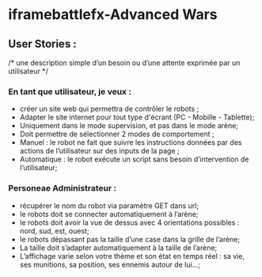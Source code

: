 # iframebattlefx-Advanced Wars

## User Stories :
/* une description simple d’un besoin ou d’une attente exprimée par un utilisateur */ 

### En tant que utilisateur, je veux :
- créer un site web qui permettra de contrôler le robots ;
- Adapter le site internet pour tout type d'écrant (PC - Mobille - Tablette);
- Uniquement dans le mode supervision, et pas dans le mode arène;
- Doit permettre de sélectionner 2 modes de comportement ;
- Manuel : le robot ne fait que suivre les instructions données par des actions de
l’utilisateur sur des inputs de la page ;
- Automatique : le robot exécute un script sans besoin d’intervention de
l’utilisateur;



### Personeae Administrateur :

- récupérer le nom du robot via paramètre GET dans url;
- le robots doit se connecter automatiquement à l’arène;
- le robots doit avoir la vue de dessus avec 4 orientations possibles : nord, sud, est, ouest;
- le robots dépassant pas la taille d’une case dans la grille de l’arène;
- La taille doit s’adapter automatiquement à la taille de l’arène;
- L’affichage varie selon votre thème et son état en temps réel : sa vie, ses
munitions, sa position, ses ennemis autour de lui…;